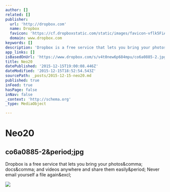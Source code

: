 ```yaml
---
author: []
related: []
publisher:
  url: 'http://dropbox.com'
  name: Dropbox
  favicon: 'https://cf.dropboxstatic.com/static/images/favicon-vflk5FiAC.ico'
  domain: www.dropbox.com
keywords: []
description: 'Dropbox is a free service that lets you bring your photos, docs, and videos anywhere and share them easily. Never email yourself a file again!'
app_links: []
isBasedOnUrl: 'https://www.dropbox.com/s/v4t0new6p684mpu/co6a0885-2.jpg?dl=0'
title: Neo20
datePublished: '2015-12-15T19:00:08.446Z'
dateModified: '2015-12-15T18:52:54.543Z'
sourcePath: _posts/2015-12-15-neo20.md
published: true
inFeed: true
hasPage: false
inNav: false
_context: 'http://schema.org'
_type: MediaObject

---
```

# Neo20

<article style=""><h1>co6a0885-2&amp;period;jpg</h1><p>Dropbox is a free service that lets you bring your photos&amp;comma; docs&amp;comma; and videos anywhere and share them easily&amp;period; Never email yourself a file again&amp;excl;</p><img src="https://photos-6.dropbox.com/t/2/AADAKz8QIE0x9yb2bFhYFjoghuE1XjIt0O8fizvkslzGWw/12/20752582/jpeg/1024x768/2/_/0/4/co6a0885-2.jpg/CMbR8gkgASACIAQgBSAHKAIoBw/v4t0new6p684mpu/AAC-kTBexf3lrl77tRlOLs_Ha/co6a0885-2.jpg" /></article>